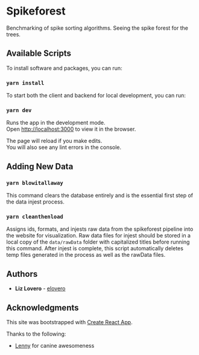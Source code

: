 # Spikeforest

Benchmarking of spike sorting algorithms. Seeing the spike forest for the trees.

## Available Scripts

To install software and packages, you can run:

### `yarn install`

To start both the client and backend for local development, you can run:

### `yarn dev`

Runs the app in the development mode.<br>
Open [http://localhost:3000](http://localhost:3000) to view it in the browser.

The page will reload if you make edits.<br>
You will also see any lint errors in the console.

## Adding New Data

### `yarn blowitallaway`

This command clears the database entirely and is the essential first step of the data injest process. 

### `yarn cleanthenload`

Assigns ids, formats, and injests raw data from the spikeforest pipeline into the website for visualization. Raw data files for injest should be stored in a local copy of the `data/rawData` folder with capitalized titles before running this command. After injest is complete, this script automatically deletes temp files generated in the process as well as the rawData files. 

## Authors

- **Liz Lovero** - [elovero](https://github.com/elovero)

## Acknowledgments

This site was bootstrapped with [Create React App](https://facebook.github.io/create-react-app/docs/getting-started).

Thanks to the following:

- [Lenny](https://www.instagram.com/lillenlen/) for canine awesomeness
